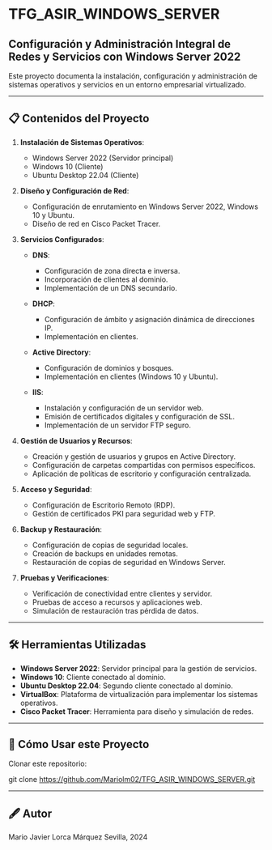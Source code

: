 # TFG_ASIR_WINDOWS_SERVER

## Configuración y Administración Integral de Redes y Servicios con Windows Server 2022

Este proyecto documenta la instalación, configuración y administración de sistemas operativos y servicios en un entorno empresarial virtualizado.

---

## 📋 Contenidos del Proyecto

1. **Instalación de Sistemas Operativos**:
   - Windows Server 2022 (Servidor principal)
   - Windows 10 (Cliente)
   - Ubuntu Desktop 22.04 (Cliente)

2. **Diseño y Configuración de Red**:
   - Configuración de enrutamiento en Windows Server 2022, Windows 10 y Ubuntu.
   - Diseño de red en Cisco Packet Tracer.

3. **Servicios Configurados**:

   - **DNS**:
     - Configuración de zona directa e inversa.
     - Incorporación de clientes al dominio.
     - Implementación de un DNS secundario.

   - **DHCP**:
     - Configuración de ámbito y asignación dinámica de direcciones IP.
     - Implementación en clientes.

   - **Active Directory**:
     - Configuración de dominios y bosques.
     - Implementación en clientes (Windows 10 y Ubuntu).

   - **IIS**:
     - Instalación y configuración de un servidor web.
     - Emisión de certificados digitales y configuración de SSL.
     - Implementación de un servidor FTP seguro.

4. **Gestión de Usuarios y Recursos**:
   - Creación y gestión de usuarios y grupos en Active Directory.
   - Configuración de carpetas compartidas con permisos específicos.
   - Aplicación de políticas de escritorio y configuración centralizada.

5. **Acceso y Seguridad**:
   - Configuración de Escritorio Remoto (RDP).
   - Gestión de certificados PKI para seguridad web y FTP.

6. **Backup y Restauración**:
   - Configuración de copias de seguridad locales.
   - Creación de backups en unidades remotas.
   - Restauración de copias de seguridad en Windows Server.

7. **Pruebas y Verificaciones**:
   - Verificación de conectividad entre clientes y servidor.
   - Pruebas de acceso a recursos y aplicaciones web.
   - Simulación de restauración tras pérdida de datos.

---

## 🛠️ Herramientas Utilizadas

- **Windows Server 2022**: Servidor principal para la gestión de servicios.
- **Windows 10**: Cliente conectado al dominio.
- **Ubuntu Desktop 22.04**: Segundo cliente conectado al dominio.
- **VirtualBox**: Plataforma de virtualización para implementar los sistemas operativos.
- **Cisco Packet Tracer**: Herramienta para diseño y simulación de redes.

---

## 🚀 Cómo Usar este Proyecto

Clonar este repositorio:

git clone https://github.com/Mariolm02/TFG_ASIR_WINDOWS_SERVER.git

---

## 🖋️ Autor
Mario Javier Lorca Márquez
Sevilla, 2024


